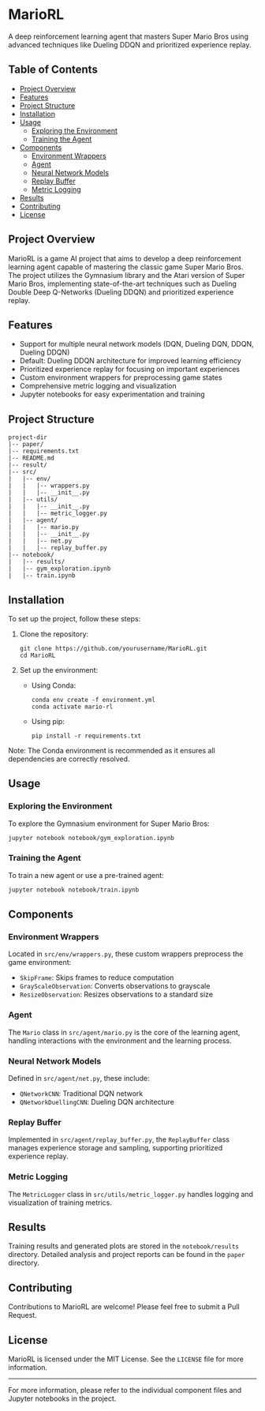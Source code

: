 # MarioRL

A deep reinforcement learning agent that masters Super Mario Bros using advanced techniques like Dueling DDQN and prioritized experience replay.

## Table of Contents
- [Project Overview](#project-overview)
- [Features](#features)
- [Project Structure](#project-structure)
- [Installation](#installation)
- [Usage](#usage)
  - [Exploring the Environment](#exploring-the-environment)
  - [Training the Agent](#training-the-agent)
- [Components](#components)
  - [Environment Wrappers](#environment-wrappers)
  - [Agent](#agent)
  - [Neural Network Models](#neural-network-models)
  - [Replay Buffer](#replay-buffer)
  - [Metric Logging](#metric-logging)
- [Results](#results)
- [Contributing](#contributing)
- [License](#license)

## Project Overview

MarioRL is a game AI project that aims to develop a deep reinforcement learning agent capable of mastering the classic game Super Mario Bros. The project utilizes the Gymnasium library and the Atari version of Super Mario Bros, implementing state-of-the-art techniques such as Dueling Double Deep Q-Networks (Dueling DDQN) and prioritized experience replay.

## Features

- Support for multiple neural network models (DQN, Dueling DQN, DDQN, Dueling DDQN)
- Default: Dueling DDQN architecture for improved learning efficiency
- Prioritized experience replay for focusing on important experiences
- Custom environment wrappers for preprocessing game states
- Comprehensive metric logging and visualization
- Jupyter notebooks for easy experimentation and training

## Project Structure

```
project-dir
|-- paper/
|-- requirements.txt
|-- README.md
|-- result/
|-- src/
|   |-- env/
|   |   |-- wrappers.py
|   |   |-- __init__.py
|   |-- utils/
|   |   |-- __init__.py
|   |   |-- metric_logger.py
|   |-- agent/
|   |   |-- mario.py
|   |   |-- __init__.py
|   |   |-- net.py
|   |   |-- replay_buffer.py
|-- notebook/
|   |-- results/
|   |-- gym_exploration.ipynb
|   |-- train.ipynb
```

## Installation

To set up the project, follow these steps:

1. Clone the repository:
   ```
   git clone https://github.com/yourusername/MarioRL.git
   cd MarioRL
   ```

2. Set up the environment:
   - Using Conda:
     ```
     conda env create -f environment.yml
     conda activate mario-rl
     ```
   - Using pip:
     ```
     pip install -r requirements.txt
     ```

Note: The Conda environment is recommended as it ensures all dependencies are correctly resolved.

## Usage

### Exploring the Environment

To explore the Gymnasium environment for Super Mario Bros:

```bash
jupyter notebook notebook/gym_exploration.ipynb
```

### Training the Agent

To train a new agent or use a pre-trained agent:

```bash
jupyter notebook notebook/train.ipynb
```

## Components

### Environment Wrappers

Located in `src/env/wrappers.py`, these custom wrappers preprocess the game environment:
- `SkipFrame`: Skips frames to reduce computation
- `GrayScaleObservation`: Converts observations to grayscale
- `ResizeObservation`: Resizes observations to a standard size

### Agent

The `Mario` class in `src/agent/mario.py` is the core of the learning agent, handling interactions with the environment and the learning process.

### Neural Network Models

Defined in `src/agent/net.py`, these include:
- `QNetworkCNN`: Traditional DQN network
- `QNetworkDuellingCNN`: Dueling DQN architecture

### Replay Buffer

Implemented in `src/agent/replay_buffer.py`, the `ReplayBuffer` class manages experience storage and sampling, supporting prioritized experience replay.

### Metric Logging

The `MetricLogger` class in `src/utils/metric_logger.py` handles logging and visualization of training metrics.

## Results

Training results and generated plots are stored in the `notebook/results` directory. Detailed analysis and project reports can be found in the `paper` directory.

## Contributing

Contributions to MarioRL are welcome! Please feel free to submit a Pull Request.

## License

MarioRL is licensed under the MIT License. See the `LICENSE` file for more information.

---

For more information, please refer to the individual component files and Jupyter notebooks in the project.